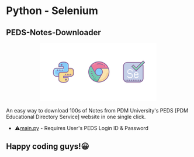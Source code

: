 # Python - Selenium
## PEDS-Notes-Downloader 

<p align = "center">
  <img src = "https://github.com/Tushar-Mehndiratta/PEDS-Notes-Downloader/blob/main/Python%20Chrome%20Selenium.png">
</p>


An easy way to download 100s of Notes from PDM University's PEDS [PDM Educational Directory Service] website in one single click.

- ⚠️️[main.py](https://github.com/Tushar-Mehndiratta/PEDS-Notes-Downloader/blob/main/main.py) - Requires User's PEDS Login ID & Password

## Happy coding guys!😀
